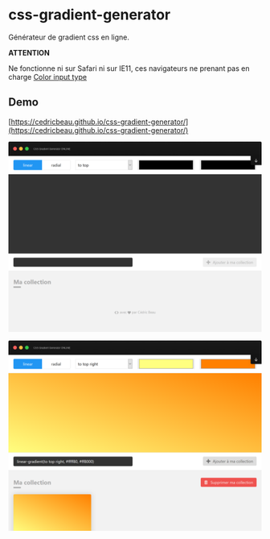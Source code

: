 # css-gradient-generator
Générateur de gradient css en ligne.

**ATTENTION**

Ne fonctionne ni sur Safari ni sur IE11, ces navigateurs ne prenant pas en charge [Color input type](https://caniuse.com/#feat=input-color)


## Demo

[https://cedricbeau.github.io/css-gradient-generator/](https://cedricbeau.github.io/css-gradient-generator/)

![Capture d'écran de TodoList]( https://github.com/cedricbeau/css-gradient-generator/blob/master/screen-gradient-01.png "Capture d'écran de TodoList")

![Capture d'écran de TodoList]( https://github.com/cedricbeau/css-gradient-generator/blob/master/screen-gradient-02.png "Capture d'écran de TodoList")

